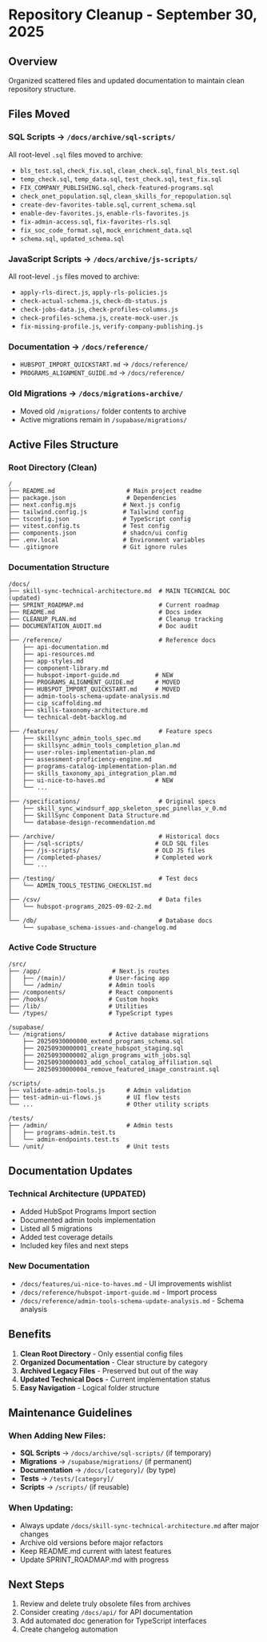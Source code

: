 # Repository Cleanup - September 30, 2025

## Overview
Organized scattered files and updated documentation to maintain clean repository structure.

## Files Moved

### SQL Scripts → `/docs/archive/sql-scripts/`
All root-level `.sql` files moved to archive:
- `bls_test.sql`, `check_fix.sql`, `clean_check.sql`, `final_bls_test.sql`
- `temp_check.sql`, `temp_data.sql`, `test_check.sql`, `test_fix.sql`
- `FIX_COMPANY_PUBLISHING.sql`, `check-featured-programs.sql`
- `check_onet_population.sql`, `clean_skills_for_repopulation.sql`
- `create-dev-favorites-table.sql`, `current_schema.sql`
- `enable-dev-favorites.js`, `enable-rls-favorites.js`
- `fix-admin-access.sql`, `fix-favorites-rls.sql`
- `fix_soc_code_format.sql`, `mock_enrichment_data.sql`
- `schema.sql`, `updated_schema.sql`

### JavaScript Scripts → `/docs/archive/js-scripts/`
All root-level `.js` files moved to archive:
- `apply-rls-direct.js`, `apply-rls-policies.js`
- `check-actual-schema.js`, `check-db-status.js`
- `check-jobs-data.js`, `check-profiles-columns.js`
- `check-profiles-schema.js`, `create-mock-user.js`
- `fix-missing-profile.js`, `verify-company-publishing.js`

### Documentation → `/docs/reference/`
- `HUBSPOT_IMPORT_QUICKSTART.md` → `/docs/reference/`
- `PROGRAMS_ALIGNMENT_GUIDE.md` → `/docs/reference/`

### Old Migrations → `/docs/migrations-archive/`
- Moved old `/migrations/` folder contents to archive
- Active migrations remain in `/supabase/migrations/`

## Active Files Structure

### Root Directory (Clean)
```
/
├── README.md                    # Main project readme
├── package.json                 # Dependencies
├── next.config.mjs             # Next.js config
├── tailwind.config.js          # Tailwind config
├── tsconfig.json               # TypeScript config
├── vitest.config.ts            # Test config
├── components.json             # shadcn/ui config
├── .env.local                  # Environment variables
└── .gitignore                  # Git ignore rules
```

### Documentation Structure
```
/docs/
├── skill-sync-technical-architecture.md  # MAIN TECHNICAL DOC (updated)
├── SPRINT_ROADMAP.md                     # Current roadmap
├── README.md                             # Docs index
├── CLEANUP_PLAN.md                       # Cleanup tracking
├── DOCUMENTATION_AUDIT.md                # Doc audit
│
├── /reference/                           # Reference docs
│   ├── api-documentation.md
│   ├── api-resources.md
│   ├── app-styles.md
│   ├── component-library.md
│   ├── hubspot-import-guide.md          # NEW
│   ├── PROGRAMS_ALIGNMENT_GUIDE.md      # MOVED
│   ├── HUBSPOT_IMPORT_QUICKSTART.md     # MOVED
│   ├── admin-tools-schema-update-analysis.md
│   ├── cip_scaffolding.md
│   ├── skills-taxonomy-architecture.md
│   └── technical-debt-backlog.md
│
├── /features/                            # Feature specs
│   ├── skillsync_admin_tools_spec.md
│   ├── skillsync_admin_tools_completion_plan.md
│   ├── user-roles-implementation-plan.md
│   ├── assessment-proficiency-engine.md
│   ├── programs-catalog-implementation-plan.md
│   ├── skills_taxonomy_api_integration_plan.md
│   ├── ui-nice-to-haves.md              # NEW
│   └── ...
│
├── /specifications/                      # Original specs
│   ├── skill_sync_windsurf_app_skeleton_spec_pinellas_v_0.md
│   ├── SkillSync Component Data Structure.md
│   └── database-design-recommendation.md
│
├── /archive/                             # Historical docs
│   ├── /sql-scripts/                    # OLD SQL files
│   ├── /js-scripts/                     # OLD JS files
│   ├── /completed-phases/               # Completed work
│   └── ...
│
├── /testing/                             # Test docs
│   └── ADMIN_TOOLS_TESTING_CHECKLIST.md
│
├── /csv/                                 # Data files
│   └── hubspot-programs_2025-09-02-2.md
│
└── /db/                                  # Database docs
    └── supabase_schema-issues-and-changelog.md
```

### Active Code Structure
```
/src/
├── /app/                    # Next.js routes
│   ├── /(main)/            # User-facing app
│   └── /admin/             # Admin tools
├── /components/            # React components
├── /hooks/                 # Custom hooks
├── /lib/                   # Utilities
└── /types/                 # TypeScript types

/supabase/
└── /migrations/            # Active database migrations
    ├── 20250930000000_extend_programs_schema.sql
    ├── 20250930000001_create_hubspot_staging.sql
    ├── 20250930000002_align_programs_with_jobs.sql
    ├── 20250930000003_add_school_catalog_affiliation.sql
    └── 20250930000004_remove_featured_image_constraint.sql

/scripts/
├── validate-admin-tools.js      # Admin validation
├── test-admin-ui-flows.js       # UI flow tests
└── ...                          # Other utility scripts

/tests/
├── /admin/                      # Admin tests
│   ├── programs-admin.test.ts
│   └── admin-endpoints.test.ts
└── /unit/                       # Unit tests
```

## Documentation Updates

### Technical Architecture (UPDATED)
- Added HubSpot Programs Import section
- Documented admin tools implementation
- Listed all 5 migrations
- Added test coverage details
- Included key files and next steps

### New Documentation
- `/docs/features/ui-nice-to-haves.md` - UI improvements wishlist
- `/docs/reference/hubspot-import-guide.md` - Import process
- `/docs/reference/admin-tools-schema-update-analysis.md` - Schema analysis

## Benefits

1. **Clean Root Directory** - Only essential config files
2. **Organized Documentation** - Clear structure by category
3. **Archived Legacy Files** - Preserved but out of the way
4. **Updated Technical Docs** - Current implementation status
5. **Easy Navigation** - Logical folder structure

## Maintenance Guidelines

### When Adding New Files:
- **SQL Scripts** → `/docs/archive/sql-scripts/` (if temporary)
- **Migrations** → `/supabase/migrations/` (if permanent)
- **Documentation** → `/docs/[category]/` (by type)
- **Tests** → `/tests/[category]/`
- **Scripts** → `/scripts/` (if reusable)

### When Updating:
- Always update `/docs/skill-sync-technical-architecture.md` after major changes
- Archive old versions before major refactors
- Keep README.md current with latest features
- Update SPRINT_ROADMAP.md with progress

## Next Steps

1. Review and delete truly obsolete files from archives
2. Consider creating `/docs/api/` for API documentation
3. Add automated doc generation for TypeScript interfaces
4. Create changelog automation
